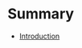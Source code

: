 # Summary

- [Introduction](./introduction.md)
    <!--- [Installation](./introduction.md#installation)-->
    <!--- [Mod directory](./introduction.md#config-directory)-->
    <!--- [How it works](./introduction.md#how-it-works)-->
<!--- [Overrides and rewrites](./chapter_1.md)-->
<!--    - [Modiying assets](./chapter_1.md)-->
<!--    - [Modiying levels](./chapter_1.md)-->
<!--    - [Modiying scenarios](./chapter_1.md)-->
<!--- [Hoisted configurations](./chapter_1.md)-->
<!--    - [Modiying assets](./chapter_1.md)-->
<!--- [Storybeats and Scenarios](./chapter_1.md)-->
<!--- [Publishing](./chapter_1.md)-->
